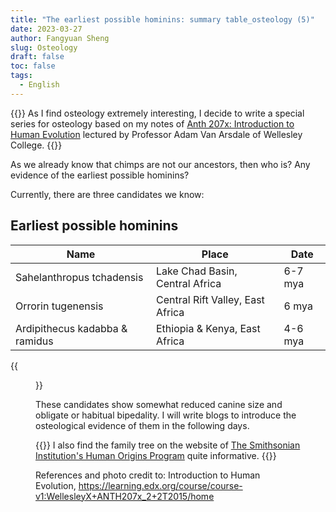 ```yaml
---
title: "The earliest possible hominins: summary table_osteology (5)"
date: 2023-03-27
author: Fangyuan Sheng
slug: Osteology
draft: false
toc: false
tags:
  - English
---
```


{{<block class="info">}}
As I find osteology extremely interesting, I decide to write a special series for osteology based on my notes of [Anth 207x: Introduction to Human Evolution](https://learning.edx.org/course/course-v1:WellesleyX+ANTH207x_2+2T2015/home) lectured by Professor Adam Van Arsdale of Wellesley College. {{<end>}}


As we already know that chimps are not our ancestors, then who is? Any evidence of the earliest possible hominins? 

Currently, there are three candidates we know:

## Earliest possible hominins

| **Name** | **Place** | **Date** |
|---------|---------|---------|
| Sahelanthropus tchadensis | Lake Chad Basin, Central Africa | 6-7 mya |
| Orrorin tugenensis | Central Rift Valley, East Africa | 6 mya |
| Ardipithecus kadabba & ramidus | Ethiopia & Kenya, East Africa | 4-6 mya |
  
{{<figure src="https://hellenshengfy.github.io/homini1.jpg">}}

These candidates show somewhat reduced canine size and obligate or habitual bipedality. I will write blogs to introduce the osteological evidence of them in the following days.

  {{<block class="note">}}
I also find the family tree on the website of [The Smithsonian Institution's Human Origins Program](https://humanorigins.si.edu/evidence/human-family-tree) quite informative. {{<end>}}

References and photo credit to: Introduction to Human Evolution, https://learning.edx.org/course/course-v1:WellesleyX+ANTH207x_2+2T2015/home

